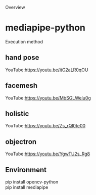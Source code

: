 Overview

# mediapipe-python  
Execution method  

## hand pose  
YouTube:https://youtu.be/itG2aLR0qOU  
## facemesh  
YouTube:https://youtu.be/MbSGLWelu0g  
## holistic  
YouTube:https://youtu.be/Zs_rQl0te00  
## objectron
YouTube:https://youtu.be/YgwTU2s_Rg8  

## Environment  
pip install opencv-python  
pip install mediapipe
